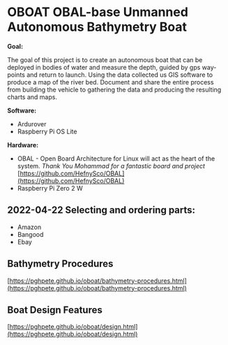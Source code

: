 # OBOAT OBAL-base Unmanned Autonomous Bathymetry Boat

**Goal:**

The goal of this project is to create an autonomous boat that can be deployed in bodies of water and measure the depth, guided by gps way-points and return to launch. Using the data collected us GIS software to produce a map of the river bed.  Document and share the entire process from building the vehicle to gathering the data and producing the resulting charts and maps.

**Software:**
- Ardurover
- Raspberry Pi OS Lite

**Hardware:**
- OBAL - Open Board Architecture for Linux will act as the heart of the system. _Thank You Mohammad for a fantastic board and project_
  [https://github.com/HefnySco/OBAL](https://github.com/HefnySco/OBAL)
- Raspberry Pi Zero 2 W


## 2022-04-22 Selecting and ordering parts:
- Amazon
- Bangood
- Ebay

## Bathymetry Procedures
[https://pghpete.github.io/oboat/bathymetry-procedures.html](https://pghpete.github.io/oboat/bathymetry-procedures.html)

## Boat Design Features
[https://pghpete.github.io/oboat/design.html](https://pghpete.github.io/oboat/design.html)
